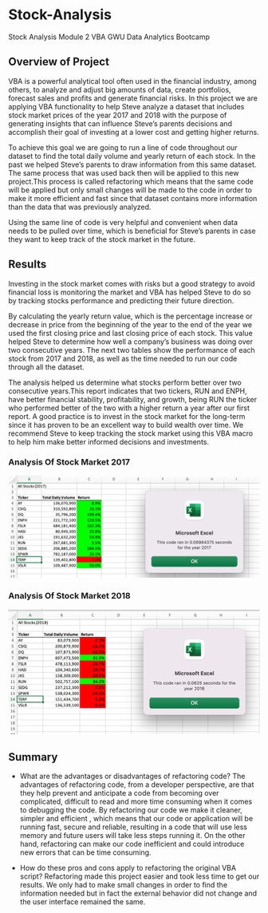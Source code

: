 # Stock-Analysis
Stock Analysis Module 2 VBA GWU Data Analytics Bootcamp
## Overview of Project
VBA is a powerful analytical tool  often used in the financial industry, among others, to analyze and adjust big amounts of data, create portfolios, forecast sales and profits and generate financial risks. In this project we are applying VBA functionality to help Steve analyze a dataset that includes stock market prices of the year 2017 and 2018 with the purpose of generating  insights that can influence Steve’s parents decisions and accomplish their goal of investing at a lower cost and getting higher returns. 

To achieve this goal we are going to run a line of code throughout our dataset to find  the total daily volume and yearly return of each stock.  In the past we helped Steve’s parents to draw information from this same dataset. The same process that was used back then will be applied to this new project.This process is called refactoring  which means  that the same code will be applied but only small changes will be made to the code in order to make it more efficient and fast since that dataset contains more information than the data that was previously analyzed. 

Using the same line of code is very helpful and convenient when data needs to be pulled over time, which is beneficial for Steve’s parents in case they want to keep track of the stock market in the future.  


## Results
Investing in the stock market comes with risks but a good strategy to avoid financial loss is monitoring the market  and VBA has helped Steve to do so by tracking stocks performance and  predicting their future direction. 

By calculating the yearly return value, which is the percentage increase or decrease in price from the beginning of the year to the end of the year we used the first closing price and last closing price of each stock. This value helped Steve to determine how well  a company’s business was doing over two consecutive years.
The next two tables show the performance of each stock from 2017 and 2018, as well as the time needed to run our code through all the dataset. 

The analysis helped us determine what stocks perform better over two consecutive years.This report indicates that two tickers, RUN and ENPH, have better  financial stability, profitability, and growth, being RUN the ticker who performed better of the two with a higher return a year after our first report.  A good practice is to invest in the stock market for the long-term since it has proven to be an excellent way to build wealth over time. We recommend Steve to keep tracking the stock market using this VBA macro to help him make better informed decisions and investments. 


### Analysis Of Stock Market 2017 
![VBA_Challenge_2017](VBA_Challenge_2017.png) 

### Analysis Of Stock Market 2018
![VBA_Challenge_2018](https://github.com/ARobles127/Stock-Analysis/blob/main/VBA_Challenge_2018.png)



## Summary

- What are the advantages or disadvantages of refactoring code? The advantages of refactoring code, from a developer perspective, are that they help prevent and anticipate  a code from becoming over complicated, difficult to read and more time consuming when it comes to debugging the code. By refactoring our code we make it cleaner, simpler and efficient , which means that our code or application will be running fast, secure and reliable, resulting in a code that will use less memory and future users will take less steps running it. On the other hand, refactoring can make our code inefficient and could introduce new errors that can be time consuming. 

- How do these pros and cons apply to refactoring the original VBA script?  Refactoring made this project easier and took less time to get our results. We only had to make small changes in order to find the information needed but in fact the external behavior did not change and the user interface remained the same.  
